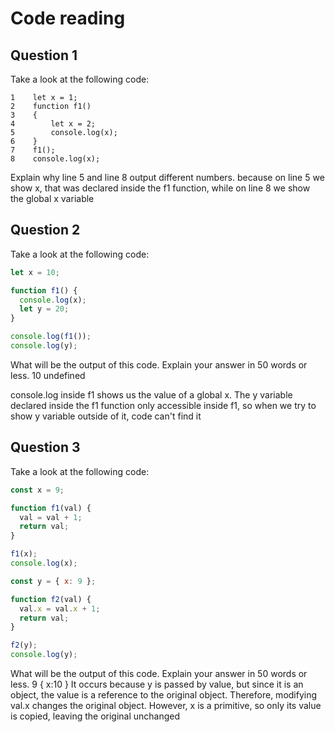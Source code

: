 # Code reading

## Question 1

Take a look at the following code:

```
1    let x = 1;
2    function f1()
3    {
4        let x = 2;
5        console.log(x);
6    }
7    f1();
8    console.log(x);
```

Explain why line 5 and line 8 output different numbers.
because on line 5 we show x, that was declared inside the f1 function, while on line 8 we show the global x variable

## Question 2

Take a look at the following code:

```js
let x = 10;

function f1() {
  console.log(x);
  let y = 20;
}

console.log(f1());
console.log(y);
```

What will be the output of this code. Explain your answer in 50 words or less.
10
undefined

console.log inside f1 shows us the value of a global x. The y variable declared inside the f1 function only accessible inside f1, so when we try to show y variable outside of it, code can't find it

## Question 3

Take a look at the following code:

```js
const x = 9;

function f1(val) {
  val = val + 1;
  return val;
}

f1(x);
console.log(x);

const y = { x: 9 };

function f2(val) {
  val.x = val.x + 1;
  return val;
}

f2(y);
console.log(y);
```

What will be the output of this code. Explain your answer in 50 words or less.
9
{ x:10 }
It occurs because y is passed by value, but since it is an object, the value is a reference to the original object. Therefore, modifying val.x changes the original object. However, x is a primitive, so only its value is copied, leaving the original unchanged
